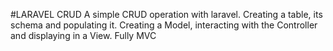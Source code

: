 #LARAVEL CRUD
A simple CRUD operation with laravel.
Creating a table, its schema and populating it. 
Creating a Model, interacting with the Controller and displaying in a View. 
Fully MVC
